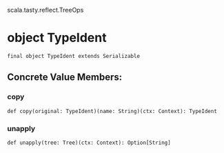 scala.tasty.reflect.TreeOps
# object TypeIdent

<pre><code class="language-scala" >final object TypeIdent extends Serializable</pre></code>
## Concrete Value Members:
### copy
<pre><code class="language-scala" >def copy(original: TypeIdent)(name: String)(ctx: Context): TypeIdent</pre></code>

### unapply
<pre><code class="language-scala" >def unapply(tree: Tree)(ctx: Context): Option[String]</pre></code>

